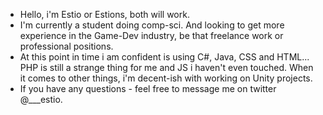 - Hello, i'm Estio or Estions, both will work.
- I'm currently a student doing comp-sci. And looking to get more experience in the Game-Dev industry, be that freelance work or professional positions.
- At this point in time i am confident is using C#, Java, CSS and HTML...  PHP is still a strange thing for me and JS i haven't even touched.
When it comes to other things, i'm decent-ish with working on Unity projects.
- If you have any questions - feel free to message me on twitter @___estio.
